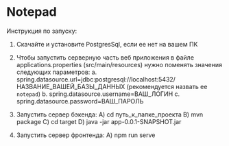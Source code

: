 # Notepad

Инструкция по запуску:

1. Скачайте и установите PostgresSql, если ее нет на вашем ПК

2. Чтобы запустить серверную чаcть веб приложения в файле applications.properties (src/main/resources) нужно поменять значения следующих параметров:
a. spring.datasource.url=jdbc:postgresql://localhost:5432/НАЗВАНИЕ_ВАШЕЙ_БАЗЫ_ДАННЫХ  (рекомендуется назвать ее `notepad`)
b. spring.datasource.username=ВАШ_ЛОГИН
c. spring.datasource.password=ВАШ_ПАРОЛЬ

3. Запустить сервер бэкенда:
A) cd путь_к_папке_проекта
B) mvn package
C) cd target
D) java -jar app-0.0.1-SNAPSHOT.jar

4. Запустить сервер фронтенда: 
A) npm run serve
